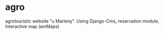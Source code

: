 agro
====

agrotouristic website "u Marleny". Using Django-Cms, reservation module, Interactive map (amMaps)  
